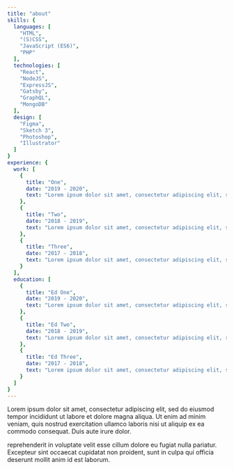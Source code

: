 ```yaml
---
title: "about"
skills: {
  languages: [
    "HTML",
    "(S)CSS",
    "JavaScript (ES6)",
    "PHP"
  ],
  technologies: [
    "React",
    "NodeJS",
    "ExpressJS",
    "Gatsby",
    "GraphQL",
    "MongoDB"
  ],
  design: [
    "Figma",
    "Sketch 3",
    "Photoshop",
    "Illustrator"
  ]
}
experience: {
  work: [
    {
      title: "One",
      date: "2019 - 2020",
      text: "Lorem ipsum dolor sit amet, consectetur adipiscing elit, sed do eiusmod tempor incididunt ut labore et dolore magna aliqua. Ut enim ad minim veniam, quis nostrud exercitation ullamco laboris nisi ut aliquip ex ea commodo consequat. Duis aute irure dolor."
    },
    {
      title: "Two",
      date: "2018 - 2019",
      text: "Lorem ipsum dolor sit amet, consectetur adipiscing elit, sed do eiusmod tempor incididunt ut labore et dolore magna aliqua. Ut enim ad minim veniam, quis nostrud exercitation ullamco laboris nisi ut aliquip ex ea commodo consequat. Duis aute irure dolor."
    },
    {
      title: "Three",
      date: "2017 - 2018",
      text: "Lorem ipsum dolor sit amet, consectetur adipiscing elit, sed do eiusmod tempor incididunt ut labore et dolore magna aliqua. Ut enim ad minim veniam, quis nostrud exercitation ullamco laboris nisi ut aliquip ex ea commodo consequat. Duis aute irure dolor."
    }
  ],
  education: [
    {
      title: "Ed One",
      date: "2019 - 2020",
      text: "Lorem ipsum dolor sit amet, consectetur adipiscing elit, sed do eiusmod tempor incididunt ut labore et dolore magna aliqua. Ut enim ad minim veniam, quis nostrud exercitation ullamco laboris nisi ut aliquip ex ea commodo consequat. Duis aute irure dolor."
    },
    {
      title: "Ed Two",
      date: "2018 - 2019",
      text: "Lorem ipsum dolor sit amet, consectetur adipiscing elit, sed do eiusmod tempor incididunt ut labore et dolore magna aliqua. Ut enim ad minim veniam, quis nostrud exercitation ullamco laboris nisi ut aliquip ex ea commodo consequat. Duis aute irure dolor."
    },
    {
      title: "Ed Three",
      date: "2017 - 2018",
      text: "Lorem ipsum dolor sit amet, consectetur adipiscing elit, sed do eiusmod tempor incididunt ut labore et dolore magna aliqua. Ut enim ad minim veniam, quis nostrud exercitation ullamco laboris nisi ut aliquip ex ea commodo consequat. Duis aute irure dolor."
    }
  ]
}
---
```


Lorem ipsum dolor sit amet, consectetur adipiscing elit, sed do eiusmod tempor incididunt ut labore et dolore magna aliqua. Ut enim ad minim veniam, quis nostrud exercitation ullamco laboris nisi ut aliquip ex ea commodo consequat. Duis aute irure dolor.

reprehenderit in voluptate velit esse cillum dolore eu fugiat nulla pariatur. Excepteur sint occaecat cupidatat non proident, sunt in culpa qui officia deserunt mollit anim id est laborum.